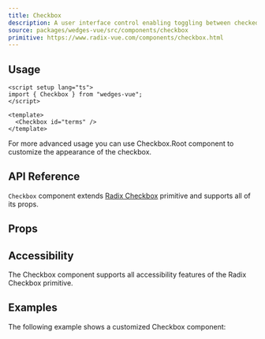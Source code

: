 ```yaml
---
title: Checkbox
description: A user interface control enabling toggling between checked and unchecked states.
source: packages/wedges-vue/src/components/checkbox
primitive: https://www.radix-vue.com/components/checkbox.html
---
```


<ComponentPreview name="CheckboxPreview"  />

## Usage

```vue
<script setup lang="ts">
import { Checkbox } from "wedges-vue";
</script>

<template>
  <Checkbox id="terms" />
</template>
```

For more advanced usage you can use Checkbox.Root component to customize the appearance of the checkbox.

## API Reference

`Checkbox` component extends <a href="https://www.radix-vue.com/components/checkbox" target="_blank" rel='nofollow noreferrer'>Radix Checkbox</a> primitive and supports all of its props.

## Props
<!-- @include: ../../meta/Checkbox.md -->

## Accessibility
The Checkbox component supports all accessibility features of the Radix Checkbox primitive.

## Examples

<ComponentPreview name="CheckboxExampleOne" />

The following example shows a customized Checkbox component:

<ComponentPreview name="CheckboxExampleTwo"  />
